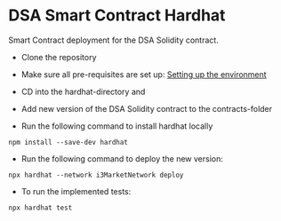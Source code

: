 # DSA Smart Contract Hardhat

Smart Contract deployment for the DSA Solidity contract.


+ Clone the repository
+ Make sure all pre-requisites are set up: [Setting up the environment](https://hardhat.org/tutorial/setting-up-the-environment.html)
+ CD into the hardhat-directory and
+ Add new version of the DSA Solidity contract to the contracts-folder

+ Run the following command to install hardhat locally
```
npm install --save-dev hardhat
```

+ Run the following command to deploy the new version:
```
npx hardhat --network i3MarketNetwork deploy  
```

+ To run the implemented tests: 
```
npx hardhat test
```



